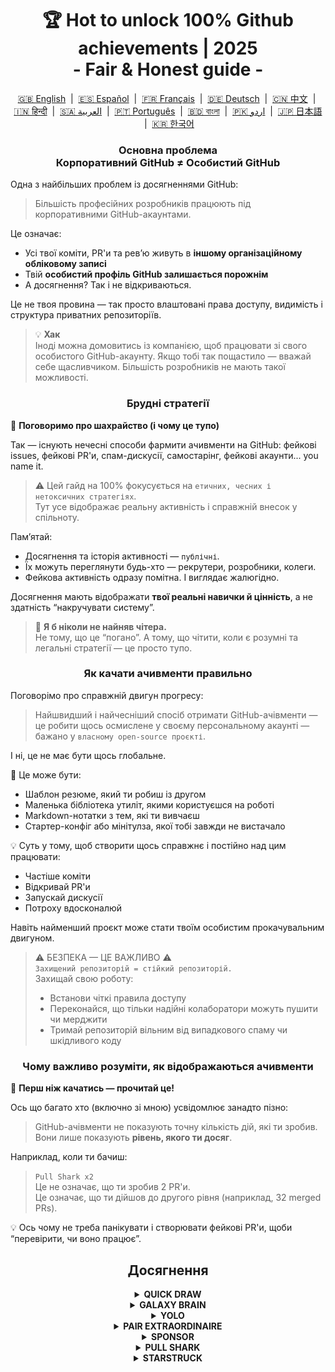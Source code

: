 <h1 align="center">
   🏆 Hot to unlock 100% Github achievements | 2025<br/>
   - Fair & Honest guide -
</h1>

<div align="center">
  <a href="../README.md">🇬🇧 English</a> &nbsp;|&nbsp;
  <a href="docs/README_ES.md">🇪🇸 Español</a> &nbsp;|&nbsp;
  <a href="docs/README_FR.md">🇫🇷 Français</a> &nbsp;|&nbsp;
  <a href="docs/README_DE.md">🇩🇪 Deutsch</a> &nbsp;|&nbsp;
  <a href="docs/README_ZH.md">🇨🇳 中文</a> &nbsp;|&nbsp;
  <a href="docs/README_HI.md">🇮🇳 हिन्दी</a> &nbsp;|&nbsp;
  <a href="docs/README_AR.md">🇸🇦 العربية</a> &nbsp;|&nbsp;
  <a href="docs/README_PT.md">🇵🇹 Português</a> &nbsp;|&nbsp;
  <a href="docs/README_BN.md">🇧🇩 বাংলা</a> &nbsp;|&nbsp;
  <a href="docs/README_UR.md">🇵🇰 اردو</a> &nbsp;|&nbsp;
  <a href="docs/README_JA.md">🇯🇵 日本語</a> &nbsp;|&nbsp;
  <a href="docs/README_KO.md">🇰🇷 한국어</a>
</div>
<h3 align="center">
   Основна проблема<br/>
   Корпоративний GitHub ≠ Особистий GitHub
</h3>

Одна з найбільших проблем із досягненнями GitHub:

> Більшість професійних розробників працюють під корпоративними GitHub-акаунтами.

Це означає:
- Усі твої коміти, PR'и та ревʼю живуть в **іншому організаційному обліковому записі**
- Твій **особистий профіль GitHub залишається порожнім**
- А досягнення? Так і не відкриваються.

Це не твоя провина — так просто влаштовані права доступу, видимість і структура приватних репозиторіїв.

> 💡 **Хак**  
> Іноді можна домовитись із компанією, щоб працювати зі свого особистого GitHub-акаунту. Якщо тобі так пощастило — вважай себе щасливчиком. Більшість розробників не мають такої можливості.

<h3 align="center">Брудні стратегії</h3>

🚫 <b>Поговоримо про шахрайство (і чому це тупо)</b>

Так — існують нечесні способи фармити ачивменти на GitHub: фейкові issues, фейкові PR'и, спам-дискусії, самостарінг, фейкові акаунти... you name it.

> ⚠️ Цей гайд на 100% фокусується на <code>етичних, чесних і нетоксичних стратегіях</code>.  
> Тут усе відображає реальну активність і справжній внесок у спільноту.

Пам’ятай:
- Досягнення та історія активності — <code>публічні</code>.
- Їх можуть переглянути будь-хто — рекрутери, розробники, колеги.
- Фейкова активність одразу помітна. І виглядає жалюгідно.

Досягнення мають відображати <strong>твої реальні навички й цінність</strong>, а не здатність “накручувати систему”.

> 💬 <strong>Я б ніколи не найняв чітера.</strong><br>
> Не тому, що це “погано”. А тому, що чітити, коли є розумні та легальні стратегії — це просто тупо.

<h3 align="center">Як качати ачивменти правильно</h3>

Поговорімо про справжній двигун прогресу:

> Найшвидший і найчесніший спосіб отримати GitHub-ачівменти —  
> це робити щось осмислене у своєму персональному акаунті —  
> бажано у <code>власному open-source проєкті</code>.

І ні, це не має бути щось глобальне.

🎯 Це може бути:
- Шаблон резюме, який ти робиш із другом
- Маленька бібліотека утиліт, якими користуєшся на роботі
- Markdown-нотатки з тем, які ти вивчаєш
- Стартер-конфіг або мінітулза, якої тобі завжди не вистачало

💡 Суть у тому, щоб створити щось справжнє і постійно над цим працювати:
* Частіше коміти
* Відкривай PR'и
* Запускай дискусії
* Потроху вдосконалюй

Навіть найменший проєкт може стати твоїм особистим прокачувальним двигуном.

> ⚠️ БЕЗПЕКА — ЦЕ ВАЖЛИВО ⚠️  
> <code>Захищений репозиторій = стійкий репозиторій.</code>  
> Захищай свою роботу:
> * Встанови чіткі правила доступу
> * Переконайся, що тільки надійні колаборатори можуть пушити чи мерджити
> * Тримай репозиторій вільним від випадкового спаму чи шкідливого коду

<h3 align="center">Чому важливо розуміти, як відображаються ачивменти</h3>

🧠 <b>Перш ніж качатись — прочитай це!</b>

Ось що багато хто (включно зі мною) усвідомлює занадто пізно:

> GitHub-ачівменти не показують точну кількість дій, які ти зробив.  
> Вони лише показують <strong>рівень, якого ти досяг</strong>.

Наприклад, коли ти бачиш:

> <code>Pull Shark x2</code>  
> Це не означає, що ти зробив 2 PR'и.  
> Це означає, що ти дійшов до другого рівня (наприклад, 32 merged PRs).

💡 Ось чому не треба панікувати і створювати фейкові PR'и, щоби “перевірити, чи воно працює”.

<h2 align="center">Досягнення</h2>

<details>
    <summary align="center"><b>QUICK DRAW</b></summary>
<blockquote>Закрий issue або PR протягом 5 хвилин після створення.</blockquote>
<div align="center">
    <img src="../badges/quick-draw.png" alt="QuickDraw" width="140">
</div>

Будьмо чесні — це більше мем, ніж досягнення 😅  
Його настільки легко отримати, що воно майже не рахується… але все ж, це бейдж у твоєму профілі!

<ol>
    <li>Створи PR</li>
    <li>Закрий його одразу</li>
</ol>

<blockquote>
   <b>⚠️ Не потрібно створювати фейкові PR'и. ⚠️</b><br/>
   Просто закрий і знову відкрий будь-який справжній PR у процесі роботи — він теж зарахується.
</blockquote>
</details>

<details>
    <summary align="center"><b>GALAXY BRAIN</b></summary>
<blockquote>Отримай відмітку “Прийнята відповідь” у GitHub Discussion.</blockquote>
<div align="center">
    <img src="../badges/galaxy-brain.png" alt="Galaxy Brain">
</div>

Galaxy Brain нагороджує тих, хто дає <strong>справді корисні відповіді</strong> у дискусіях. Якщо автор теми позначить твою відповідь як прийняту — бейдж твій.

Цей ачивмент цілком можна здобути у власному open-source репозиторії.  
І це не просто “легіт” — це ще й <strong>корисна практика</strong> для команди.

Це допоможе тобі навчитись:
<ul>
    <li>Писати структуровану й доступну комунікацію</li>
    <li>Зберігати джерело істини для ключових рішень у проєкті</li>
    <li>Тримати всю команду в курсі важливих обговорень</li>
</ul>

🚀 Хʼюстон, у нас проблема! 🚀  
Навіть якщо твоя відповідь крута й вирішує проблему — її рідко позначають як прийняту.  
Прохання часто ігнорують, а тебе просто “гостять”. Жорстко, але правда.

Тому замість того, щоб сподіватись на випадкових людей, краще зроби ось що:
> Прокачуй Galaxy Brain у <strong>контрольованому середовищі</strong>:
* Домовся з другом або колегою
* Відповідай на їхні реальні питання
* Попроси позначити відповідь як прийняту, якщо вона справді допомогла

`🧩 Стратегія 1: Розв’яжи проблему свого друга`

<ol>
    <li>Знайди публічні репозиторії, повʼязані з твоїм стеком</li>
    <li>Перевір, чи увімкнено Discussions</li>
    <li>Коли друг або колега поставить запитання, на яке ти знаєш відповідь — допоможи йому</li>
    <li>Після того, як проблема вирішена, зробіть так:
         <ul>
            <li>Попроси друга створити дискусію в релевантному репозиторії, використавши текст, який ти йому дав</li>
            <li>Напиши відповідь у цій дискусії</li>
            <li>Попроси відмітити твою відповідь як прийняту</li>
         </ul>
    </li>
</ol>

✅ Ця стратегія чесна, корисна й створює довготривалі ресурси для спільноти.

`🛠️ Стратегія 2: Discussions у власному репозиторії`

Якщо ти підтримуєш свій open-source проєкт, просто <code>перенеси важливу комунікацію у GitHub Discussions</code>.

1. Увімкни Discussions у налаштуваннях репозиторію
2. Коли постає питання або дебати щодо функціоналу — створи публічну тему
3. Давай чіткі й конструктивні відповіді, які допомагають приймати рішення
4. Якщо тему створив хтось інший — він зможе позначити твою відповідь як прийняту

✅ Ця стратегія:
- Створює прозору історію рішень
- Демонструє лідерство та ініціативу
- Допомагає команді залишатись на одній хвилі
- І так — дає бейдж
</details>

<details>
<summary align="center"><b>YOLO</b></summary>

> Замердж `власний` PR без ревʼю.

<div align="center">
    <img src="../badges/yolo.png" alt="YOLO" width="140">
</div>

Цей бейдж — про швидкість, довіру... або безрозсудність 😅  
Щоб його здобути, достатньо зробити це лише один раз. Найчистіший спосіб:

<ol>
    <li>Зроби невелику, безпечну зміну в проєкті. Наприклад:</li>
    <ul>
        <li>Фікс лінтингу</li>
        <li>Однорядковий патч</li>
        <li>Маленьке, але корисне доповнення до <code>README.md</code></li>
        <li>Ініціал-коміт зі стартовим налаштуванням або <code>git init</code></li>
    </ul>
    <li>Створи PR</li>
    <li>Замердж самостійно, без ревʼю</li>
</ol>

<blockquote>
   ⚠️ <b>УВАГА: НЕ РОБИ YOLO У ПРОДАКШНІ</b> ⚠️<br/>
   Просто замердж без ревʼю PR з ініціальним комітом твого open-source проєкту 😉  
   Це чесно, чисто й абсолютно легально.
</blockquote>
</details>

<details>
    <summary align="center"><b>PAIR EXTRAORDINAIRE</b></summary>
<blockquote>Замердж PR із коавторським комітом.</blockquote>
<div align="center">
    <img src="../badges/pair-extraordinaire.png" alt="Pair Extraordinaire">
</div>

Спільна робота покращує все — навіть ачивменти.  
Щоб отримати цей бейдж, потрібно практикувати чесне та прозоре парне програмування.

<ol>
    <li>Об’єднайся з колегою по open-source проєкту. Працюйте разом: діліться ідеями, перевіряйте код, комітьте разом.</li>
    <li>Додай до коміту рядок коавторства:<br>
        <code>Co-authored-by: johnDoe &lt;johnDoe@example.com&gt;</code><br>
        <ul>
            <li><code>johnDoe</code> — нік GitHub (з URL профілю)</li>
            <li><code>johnDoe@example.com</code> — email, пов’язаний із GitHub-акаунтом</li>
        </ul>
    </li>
    <li>Створи PR і замердж його</li>
</ol>

Це одне з найцінніших досягнень, бо воно повністю базується на командній роботі.  
Парне програмування не тільки пришвидшує навчання, а й покращує якість коду завдяки діалогу та взаємному ревʼю.

> ⚙️ <strong>Хак 0: Автоматизуй це</strong><br>
> Створи шаблон коміт-повідомлення в IDE із заготовкою `Co-authored-by:`. Це вбереже від помилок і забутих учасників.

> 🦈 <strong>Хак 1: Паралельно відкривай <code>Pull Shark</code></strong><br>
> Якщо твій колега замерджить PR — ти також наближаєшся до бейджа <strong>Pull Shark</strong>.  
> Це подвійна вигода — просто домовтесь і чергуйтесь. Працюй розумніше, а не більше.
</details>

<details>
    <summary align="center"><b>SPONSOR</b></summary>
<blockquote>🐺 Перекинь монетку відьмаку</blockquote>
<div align="center">
    <img src="../badges/sponsor.png" alt="Sponsor" width="140">
</div>

Підтримай open-source розробника або проєкт фінансово через GitHub Sponsors.

<div align="center">
   <br/>
   Щоб отримати цей бейдж, зроби донат будь-якій open-source ініціативі.<br/>
   Можливо, це тулза, якою ти користуєшся щодня.<br/>
   Або репозиторій, який колись урятував тобі вихідні.<br/>
   Або просто розробник, якого ти поважаєш.<br/>
   <br/>
</div>

💡 Навіть маленький донат має значення. Це знак вдячності, поваги та підтримки духу open-source.

> ❤️ Якщо цей гайд був корисним — можеш `заспонсорити репозиторій`. Це найкращий спосіб сказати “дякую” за працю.
</details>

<details>
    <summary align="center"><b>PULL SHARK</b></summary>
<blockquote>Отримай merge свого PR'а від іншого користувача.</blockquote>
<div align="center">
    <img src="../badges/pull-shark.png" alt="Pull Shark">
</div>

Найпростіший спосіб почати — працювати над власним open-source проєктом (про що ми вже згадували вище). Просто створи реальні, корисні PR'и і попроси колабораторів перевірити й замерджити їх.

⭐ Це найпотужніший **ачівмент для прокачки навичок** на GitHub — він змушує тебе писати чистий, тестований і придатний до ревʼю код.

> 💡 **Хак 0: Пиши маленькі, атомарні PR'и**  
Багато новачків потрапляють у пастку “мега-PR'а”: намагаються втиснути все в один гігантський пул.  
Але якщо хочеш ефективно заробити Pull Shark (і вирости як дев), треба навчитися створювати маленькі, вузько-сфокусовані PR'и.  
Тобто — <code>логічно ізольовані, читабельні, легко тестовані та ревʼювані</code>.  
Це не просто про бейдж — <strong>це як працюють профі</strong>.

> 🤝 **Хак 1: Отримай “Pair Extraordinaire” паралельно**  
> Обʼєднайся з колегою. Працюйте разом, перевіряйте код один одного, кооперуйтесь.  
> Потім просто додай тег <code>Co-authored-by:</code>, щоб відобразити спільну роботу.  
> Обидва просуваєтесь одразу до двох ачивів. Мудрий хід!

> 🎯 **Хак 2: Даруй YOLO**  
> Якщо ти зробив крихітний, безпечний PR — дозволь своєму колезі замерджити його <em>без ревʼю</em>, щоб той отримав бейдж YOLO.  
> Ти даєш цінність — він отримує досягнення. <code>win-win</code>!
</details>

<details>
    <summary align="center"><b>STARSTRUCK</b></summary>
<blockquote>Створи репозиторій, який отримає багато зірочок.</blockquote>
<div align="center">
    <img src="../badges/starstruck.png" alt="Starstruck">
</div>

Це одне з найважчих і найреспектабельніших досягнень на GitHub.  
Воно показує твій реальний вплив на спільноту і не може бути отримане випадково.  
Його серйозно сприймають як розробники, так і рекрутери.

Тут немає чекліста чи лайфхака. Єдиний шлях — знайти справжню проблему спільноти… і вирішити її.

🎯 Я бачу два реалістичні шляхи:

<ol>
    <li><strong>Створити програмний продукт</strong><br>
        Будьмо чесні — для цього потрібно не лише круті навички, а й роки досвіду, щоб розпізнати правильну проблему.  
        Ймовірно, не для першого репозиторію.
    </li>
    <li><strong>Створити репозиторій, що дає реальну користь через ресурс</strong><br>
        Наприклад: гайд, корисний starter-конфіг, маленька CLI-утиліта, або просто ретельно зібрана добірка (awesome list).
    </li>
</ol>

<blockquote><strong>⭐ Натисни “Star”, бро! ⭐</strong><br>
Цей репозиторій — приклад ресурсу, створеного на благо спільноти.  
Якщо цей гайд допоміг — постав зірочку 🫡
</blockquote>

---

### 🧠 Як знайти власну “зоряну” ідею?

Фокусуйся на болях. Навчися їх помічати. Ось де шукати:

1. **Google autocomplete** — подивись, що шукають люди:  
   `"github how to..."`, `"vite storybook setup..."` тощо.

2. **Issues та дискусії** у своїх улюблених фреймворках:  
   Якщо хтось щось просить, і пост збирає багато 👍 — це реальна потреба.

3. **Прислухайся до фрустрації** — коли ти чи хтось каже:  
   *“Це дратує!”* або *“Було б круто, якби існувало...”* — це сигнал.

Далі все просто: **запропонуй рішення**.  
Оформи його у чистий репозиторій з хорошим README — і поділись.
</details>
